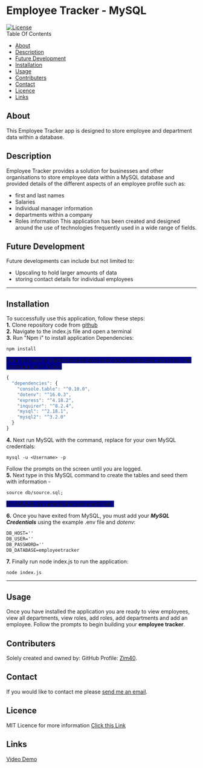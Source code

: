 # Employee Tracker - MySQL
[![License](https://img.shields.io/badge/License-MIT-blue.svg)](https://opensource.org/licenses/MIT)<br>
Table Of Contents
- [About](#about)
- [Description](#description)
- [Future Development](#future-development)
- [Installation](#installation)
- [Usage](#usage)
- [Contributers](#contributers)
- [Contact](#contact)
- [Licence](#licence)
- [Links](#links)

## About
This Employee Tracker app is designed to store employee and department data within a database.
## Description
Employee Tracker provides a solution for businesses and other organisations to store employee data within a MySQL database and provided details of the different aspects of an employee profile such as:
 - first and last names
 - Salaries
 - Individual manager information
 - departments within a company
 - Roles information
This application has been created and designed around the use of technologies frequently used in a wide range of fields.
## Future Development
Future developments can include but not limited to:
- Upscaling to hold larger amounts of data
- storing contact details for individual employees
***
## Installation
To successfully use this application, follow these steps:<br>
**1.** Clone repository code from [github](https://github.com/Zim40/Employee-Manager)<br>
**2.** Navigate to the index.js file and open a terminal<br>
**3.** Run "Npm i" to install application Dependencies:
```shell
npm install
```
<span style="background-color: darkblue">Note: to check if dependencies have been downloaded you can check the "package.json" folder.</span>
```js
{
  "dependencies": {
    "console.table": "^0.10.0",
    "dotenv": "^16.0.3",
    "express": "^4.18.2",
    "inquirer": "^8.2.4",
    "mysql": "^2.18.1",
    "mysql2": "^3.2.0"
  }
}
```
**4.** Next run MySQL with the command, replace <username> for your own MySQL credentials:
```shell
mysql -u <Username> -p
```
Follow the prompts on the screen until you are logged.<br>
**5.** Next type in this MySQL command to create the tables and seed them with information - 
```shell
source db/source.sql;
```
<span style="background-color: darkblue">Exit MySQL by running the command "exit"</span>

**6.** Once you have exited from MySQL, you must add your ***MySQL Credentials*** using the example .env file and *dotenv*:
```.txt
DB_HOST=''
DB_USER=''
DB_PASSWORD=''
DB_DATABASE=employeetracker
```
**7.** Finally run node index.js to run the application:
```shell
node index.js
```
***

## Usage
Once you have installed the application you are ready to view employees, view all departments, view roles, add roles, add departments and add an employee. Follow the prompts to begin building your **employee tracker**. 
## Contributers
Solely created and owned by:
GitHub Profile: [Zim40](https://github.com/Zim40).
## Contact
If you would like to contact me please [send me an email](mailto:michaelm810129@gmail.com).
## Licence
MIT Licence for more information [Click this Link]((https://opensource.org/licenses/MIT))
## Links
[Video Demo](https://drive.google.com/file/d/1b3fhHvs2aZmaJPOCauSwlmHeVE7L4xte/view)

